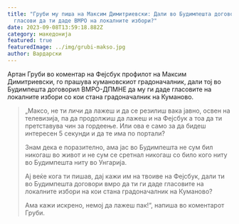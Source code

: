 ```yaml
---
title: "Груби му пиша на Максим Димитриевски: Дали во Будимпешта договори
  гласови да ти даде ВМРО на локалните избори?"
date: 2023-09-08T13:59:18.882Z
category: македонија
featured: true
featuredImage: ../img/grubi-makso.jpg
author: Вардарски
---
```

<!--StartFragment-->

Артан Груби во коментар на Фејсбук профилот на Максим Димитриевски, го прашува кумановскиот градоначалник, дали тој во Будимпешта договорил ВМРО-ДПМНЕ да му ги даде гласовите на локалните избори со кои стана градоначалник на Куманово.

> „Максо, не ти личи да лажеш и да се резилиш вака јавно, освен на телевизија, па да продолжиш да лажеш и на Фејсбук а тоа да ти претставува чин за гордеење. Или ова е само за да бидеш интересен 5 секунди и да те има по портали?
>
> Знам дека е поразително, ама јас во Будимпешта не сум бил никогаш во живот и не сум се сретнал никогаш со било кого ниту во Будимпешта ниту во Унгарија.
>
> Ај веќе кога ти пишав, дај кажи им на твоиве на Фејсбук, дали ти во Будимпешта договори вмро да ти ги даде гласовите на локалните избори на кои стана градоначалник на Куманово?
>
> Ама кажи искрено, немој да лажеш пак!“, напиша во коментарот Груби.

<!--EndFragment-->
